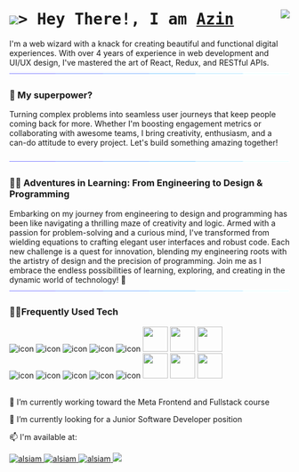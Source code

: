 <!--
**azinmbd/azinmbd** is a ✨ _special_ ✨ repository because its `README.md` (this file) appears on your GitHub profile.

Here are some ideas to get you started:

- 🔭 I’m currently working on ...
- 🌱 I’m currently learning ...
- 👯 I’m looking to collaborate on ...
- 🤔 I’m looking for help with ...
- 💬 Ask me about ...
- 📫 How to reach me: ...
- 😄 Pronouns: ...
- ⚡ Fun fact: ...
-->


<h1 align="left">
        <samp>
    <img src="https://raw.githubusercontent.com/MartinHeinz/MartinHeinz/master/wave.gif" width="20px">&gt; Hey There!, I am
    <b><a target="_blank" href="https://azinmobed.com">Azin</a></b>
  </samp>
  <img align="right" src="https://komarev.com/ghpvc/?username=azinmbd&label=Visitors&color=8A2BE2&style=for-the-badge" />
</h1>


I'm a web wizard with a knack for creating beautiful and functional digital experiences. With over 4 years of experience in web development and UI/UX design, I've mastered the art of React, Redux, and RESTful APIs. 
<img src="/images/line.gif" >
<h3 align="left">
  👯 My superpower? 
</h3>

Turning complex problems into seamless user journeys that keep people coming back for more. Whether I'm boosting engagement metrics or collaborating with awesome teams, I bring creativity, enthusiasm, and a can-do attitude to every project. Let's build something amazing together!

<img src="/images/line.gif" >
<h3 align="left">
👩‍🎓 Adventures in Learning: From Engineering to Design & Programming
  </h3>
Embarking on my journey from engineering to design and programming has been like navigating a thrilling maze of creativity and logic. Armed with a passion for problem-solving and a curious mind, I've transformed from wielding equations to crafting elegant user interfaces and robust code. Each new challenge is a quest for innovation, blending my engineering roots with the artistry of design and the precision of programming. Join me as I embrace the endless possibilities of learning, exploring, and creating in the dynamic world of technology! 🌟

<img src="/images/line.gif" >



<h3 align="left">
🧑‍💻Frequently Used Tech
  </h3>
  <div align="left">
    <img src="https://techstack-generator.vercel.app/js-icon.svg" alt="icon"width="50" height="50" />
    <img src="https://techstack-generator.vercel.app/react-icon.svg" alt="icon" width="50" height="50" />
    <img src="https://techstack-generator.vercel.app/redux-icon.svg" alt="icon" width="50" height="50" />
    <img src="https://techstack-generator.vercel.app/restapi-icon.svg" alt="icon" width="50" height="50" />
    <img src="https://techstack-generator.vercel.app/sass-icon.svg" alt="icon" width="50" height="50" />
          <img src="https://skillicons.dev/icons?i=css" width="45" height="45" />
          <img src="https://skillicons.dev/icons?i=html" width="45" height="45"  />
               <img src="https://skillicons.dev/icons?i=vscode" width="45" height="45"  />
          
  </div>

<div align="left">
     
  <img src="https://techstack-generator.vercel.app/java-icon.svg" alt="icon" width="50" height="50" />
  <img src="https://techstack-generator.vercel.app/python-icon.svg" alt="icon" width="50" height="50" />
  <img src="https://techstack-generator.vercel.app/github-icon.svg" alt="icon" width="50" height="50" />
 <img src="https://techstack-generator.vercel.app/mysql-icon.svg" alt="icon" width="50" height="50" />
      <img src="https://techstack-generator.vercel.app/prettier-icon.svg" alt="icon" width="50" height="50" />
      <img src="https://skillicons.dev/icons?i=express" width="45" height="45"  />
         <img src="https://skillicons.dev/icons?i=bootstrap" width="45" height="45"  />
         <img src="https://skillicons.dev/icons?i=figma" width="45" height="45"  />
         
 
</div>

<br>


🌱 I’m currently working toward the Meta Frontend and Fullstack course

🔭 I’m currently looking for a Junior Software Developer position

📫 I'm available at:
<p align="left">
 <a href="https://azinmobed.com" target="blank">
  <img src="https://img.shields.io/badge/Website-DC143C?style=for-the-badge&logo=medium&logoColor=white" alt="alsiam" />
 </a>
 <a href=" https://www.linkedin.com/in/azin-mobedmehdiabadi/" target="_blank">
  <img src="https://img.shields.io/badge/LinkedIn-0077B5?style=for-the-badge&logo=linkedin&logoColor=white" alt="alsiam"/>
 </a>
        <a href="https://dribbble.com/azin-mobedmehdiabadi" target="_blank">
  <img src="https://img.shields.io/badge/Dribble-EA4C89?style=for-the-badge&logo=dribbble&logoColor=white" alt="alsiam" />
 </a> 
<a href="mailto:azin.moubed@gmail.com" target="_blank">
  <img src="https://img.shields.io/badge/Gmail-D14836?style=for-the-badge&logo=gmail&logoColor=white" />
</a>


</p>
<br />






